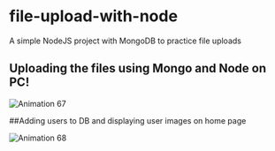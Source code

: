 # file-upload-with-node
A simple NodeJS project with MongoDB to practice file uploads


## Uploading the files using Mongo and Node on PC!
![Animation 67](https://github.com/originalsk01/file-upload-with-node/assets/46004600/db135d81-6bd9-4fe8-aca0-fce32fff0e2c)

##Adding users to DB and displaying user images on home page

![Animation 68](https://github.com/originalsk01/file-upload-with-node/assets/46004600/db24dcc1-dfd2-400b-aff9-6f272ba3403e)
